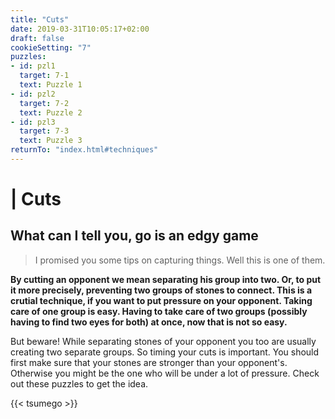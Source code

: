 ```yaml
---
title: "Cuts"
date: 2019-03-31T10:05:17+02:00
draft: false
cookieSetting: "7"
puzzles:
- id: pzl1
  target: 7-1
  text: Puzzle 1
- id: pzl2
  target: 7-2
  text: Puzzle 2
- id: pzl3
  target: 7-3
  text: Puzzle 3
returnTo: "index.html#techniques"
---
```


# | Cuts
## What can I tell you, go is an edgy game

> I promised you some tips on capturing things. Well this is one of them.

**By cutting an opponent we mean separating his group into two. Or, to put it more precisely, preventing two groups of stones to connect. This is a crutial technique, if you want to put pressure on your opponent. Taking care of one group is easy. Having to take care of two groups (possibly having to find two eyes for both) at once, now that is not so easy.**

But beware! While separating stones of your opponent you too are usually creating two separate groups. So timing your cuts is important. You should first make sure that your stones are stronger than your opponent's. Otherwise you might be the one who will be under a lot of pressure. Check out these puzzles to get the idea. 

{{< tsumego >}}